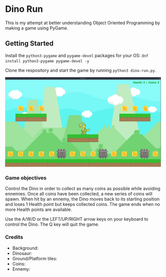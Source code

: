 # Dino Run

This is my attempt at better understanding Object Oriented Programming by making a game using PyGame. 


## Getting Started

Install the `python3-pygame` and `pygame-devel` packages for your OS:
`dnf install python3-pygame pygame-devel -y`

Clone the respository and start the game by running `python3 dino-run.py`.  


![](img/screenshot.png)


### Game objectives

Control the Dino in order to collect as many coins as possible while avoiding ennemies.
Once all coins have been collected, a new series of coins will spawn.
When hit by an ennemy, the Dino moves back to its starting position and loses 1 Health point but keeps collected coins.
The game ends when no more Health points are available.

Use the A/W/D or the LEFT/UP/RIGHT arrow keys on your keyboard to control the Dino.
The Q key will quit the game.


### Credits
* Background:
* Dinosaur:
* Ground/Platform tiles:
* Coins:
* Ennemy: